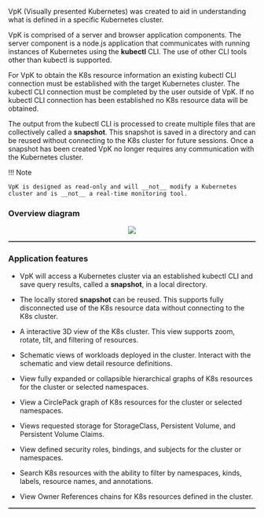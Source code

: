 VpK (Visually presented Kubernetes) was created to aid in understanding what is defined in a specific Kubernetes cluster.   

VpK is comprised of a server and browser application components.  The server component is a node.js application that communicates with running instances of Kubernetes using the __kubectl__ CLI.  The use of other CLI tools other than kubectl is supported.  

For VpK to obtain the K8s resource information an existing kubectl CLI connection must be established with the target Kubernetes cluster. The kubectl CLI connection must be completed by the user outside of VpK. If no kubectl CLI connection has been established no K8s resource data will be obtained.

The output from the kubectl CLI is processed to create multiple files that are collectively called a __snapshot__.  This snapshot is saved in a directory and can be reused without connecting to the K8s cluster for future sessions.  Once a snapshot has been created VpK no longer requires any communication with the Kubernetes cluster. 

!!! Note

    VpK is designed as read-only and will __not__ modify a Kubernetes cluster and is __not__ a real-time monitoring tool.  


### Overview diagram

<p align="center">
  <img style="float: center;" src="https://raw.githubusercontent.com/k8svisual/vpk-docs/master/docs/images/overview_local.png">

</p>

<hr style="border:1px solid #aaaaaa">

### Application features

- VpK will access a Kubernetes cluster via an established kubectl CLI and save query results, called a __snapshot__, in a local directory. 

- The locally stored __snapshot__ can be reused. This supports fully disconnected use of the K8s resource data without connecting to the K8s cluster.
 
- A interactive 3D view of the K8s cluster.  This view supports zoom, rotate, tilt, and filtering of resources.

- Schematic views of workloads deployed in the cluster.  Interact with the schematic and view detail resource definitions.

- View fully expanded or collapsible hierarchical graphs of K8s resources for the cluster or selected namespaces.  

- View a CirclePack graph of K8s resources for the cluster or selected namespaces.

- Views requested storage for StorageClass, Persistent Volume, and Persistent Volume Claims.

- View defined security roles, bindings, and subjects for the cluster or namespaces.

- Search K8s resources with the ability to filter by namespaces, kinds, labels, resource names, and annotations.

- View Owner References chains for K8s resources defined in the cluster.
  

<hr style="border:1px solid #aaaaaa">

